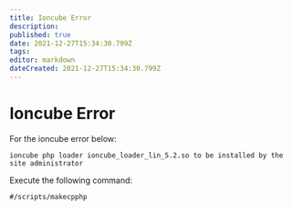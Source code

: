 ```yaml
---
title: Ioncube Error
description: 
published: true
date: 2021-12-27T15:34:30.799Z
tags: 
editor: markdown
dateCreated: 2021-12-27T15:34:30.799Z
---
```


# Ioncube Error

For the ioncube error below:

```
ioncube php loader ioncube_loader_lin_5.2.so to be installed by the site administrator
```

Execute the following command:

```
#/scripts/makecpphp
```



